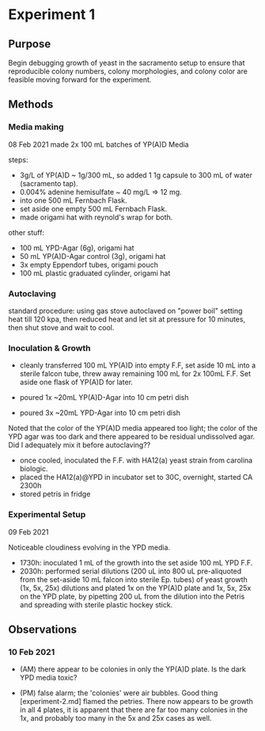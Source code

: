# Experiment 1

## Purpose

Begin debugging growth of yeast in the sacramento setup to ensure that
reproducible colony numbers, colony morphologies, and colony color are
feasible moving forward for the experiment.

## Methods

### Media making

08 Feb 2021
made 2x 100 mL batches of YP(A)D Media

steps:
- 3g/L of YP(A)D ~ 1g/300 mL, so added 1 1g capsule to 300 mL of water
  (sacramento tap).
- 0.004% adenine hemisulfate ~ 40 mg/L => 12 mg.
- into one 500 mL Fernbach Flask.
- set aside one empty 500 mL Fernbach Flask.
- made origami hat with reynold's wrap for both.

other stuff:

- 100 mL YPD-Agar (6g), origami hat
- 50 mL YP(A)D-Agar control (3g), origami hat
- 3x empty Eppendorf tubes, origami pouch
- 100 mL plastic graduated cylinder, origami hat

### Autoclaving

standard procedure:  using gas stove autoclaved on "power boil" setting
heat till 120 kpa, then reduced heat and let sit at pressure for 10 minutes,
then shut stove and wait to cool.

### Inoculation & Growth

- cleanly transferred 100 mL YP(A)D into empty F.F, set aside 10 mL into
  a sterile falcon tube, threw away remaining 100 mL for 2x 100mL F.F.
  Set aside one flask of YP(A)D for later.

- poured 1x ~20mL YP(A)D-Agar into 10 cm petri dish
- poured 3x ~20mL YPD-Agar into 10 cm petri dish

Noted that the color of the YP(A)D media appeared too light; the color of the
YPD agar was too dark and there appeared to be residual undissolved agar.  Did
I adequately mix it before autoclaving??

- once cooled, inoculated the F.F. with HA12(a) yeast strain from carolina biologic.
- placed the HA12(a)@YPD in incubator set to 30C, overnight, started CA 2300h
- stored petris in fridge

### Experimental Setup

09 Feb 2021

Noticeable cloudiness evolving in the YPD media.

- 1730h: inoculated 1 mL of the growth into the set aside 100 mL YPD F.F.
- 2030h: performed serial dilutions (200 uL into 800 uL pre-aliquoted from
  the set-aside 10 mL falcon into sterile Ep. tubes) of yeast growth (1x,
  5x, 25x) dilutions and plated 1x on the YP(A)D plate and 1x, 5x, 25x on
  the YPD plate, by pipetting 200 uL from the dilution into the Petris and
  spreading with sterile plastic hockey stick.

## Observations

### 10 Feb 2021

- (AM) there appear to be colonies in only the YP(A)D plate.  Is the dark YPD
media toxic?

- (PM) false alarm; the 'colonies' were air bubbles.  Good thing [experiment-2.md]
flamed the petries.  There now appears to be growth in all 4 plates, it is
apparent that there are far too many colonies in the 1x, and probably too many
in the 5x and 25x cases as well.